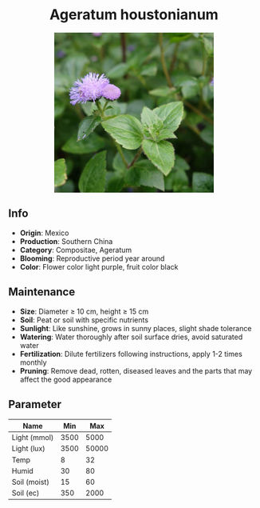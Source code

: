<h1 align='center'>Ageratum houstonianum</h1>
<p align="center">
    <img 
        align='center'
        width='320'
        src="../images/ageratum houstonianum.png" 
        alt='Ageratum houstonianum' />
</p>

## Info

 - **Origin**: Mexico
 - **Production**: Southern China
 - **Category**: Compositae, Ageratum
 - **Blooming**: Reproductive period year around
 - **Color**: Flower color light purple, fruit color black

## Maintenance

 - **Size**: Diameter ≥ 10 cm, height ≥ 15 cm
 - **Soil**: Peat or soil with specific nutrients
 - **Sunlight**: Like sunshine, grows in sunny places, slight shade tolerance
 - **Watering**: Water thoroughly after soil surface dries, avoid saturated water
 - **Fertilization**: Dilute fertilizers following instructions, apply 1-2 times monthly
 - **Pruning**: Remove dead, rotten, diseased leaves and the parts that may affect the good appearance

## Parameter

| Name         | Min  | Max   |
|--------------|------|-------|
| Light (mmol) | 3500 | 5000  |
| Light (lux)  | 3500 | 50000 |
| Temp         | 8    | 32    |
| Humid        | 30   | 80    |
| Soil (moist) | 15   | 60    |
| Soil (ec)    | 350  | 2000  |